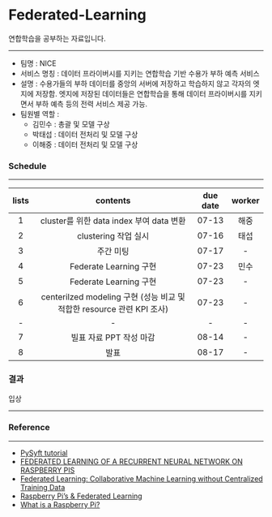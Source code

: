 # Federated-Learning

연합학습을 공부하는 자료입니다.

---

- 팀명 : NICE
- 서비스 명칭 : 데이터 프라이버시를 지키는 연합학습 기반 수용가 부하 예측 서비스
- 설명 : 수용가들의 부하 데이터를 중앙의 서버에 저장하고 학습하지 않고 각자의 엣지에 저장함. 엣지에 저장된 데이터들은 연합학습을 통해 데이터 프라이버시를 지키면서 부하 예측 등의 전력 서비스 제공 가능.
- 팀원별 역할 : 
    - 김민수 : 총괄 및 모델 구상
    - 박태섭 : 데이터 전처리 및 모델 구상
    - 이해중 : 데이터 전처리 및 모델 구상
    
### Schedule
---
|lists|contents|due date|worker|   
|:--:|:--:|:--:|:--:|  
| 1 | cluster를 위한 data index 부여 data 변환 | 07-13 | 해중 |
| 2 | clustering 작업 실시 | 07-16 | 태섭 |  
| 3 | 주간 미팅 | 07-17 | - |
| 4 | Federate Learning 구현 | 07-23 | 민수 |
| 5 | Federate Learning 구현 | 07-23 | - |
| 6 | centerilzed modeling 구현 (성능 비교 및 적합한 resource 관련 KPI 조사) | 07-23 | - |   
| - | - | - | - |   
| 7 | 빌표 자료 PPT 작성 마감 | 08-14 | - |
| 8 | 발표 | 08-17 | - |   


### 결과 

입상

---

### Reference
---
 - [PySyft tutorial](https://github.com/OpenMined/PySyft/tree/dev)
 - [FEDERATED LEARNING OF A RECURRENT NEURAL NETWORK ON RASPBERRY PIS](https://blog.openmined.org/federated-learning-of-a-rnn-on-raspberry-pis/)
 - [Federated Learning: Collaborative Machine Learning without Centralized Training Data](https://ai.googleblog.com/2017/04/federated-learning-collaborative.html)
 - [Raspberry Pi’s & Federated Learning](https://mc.ai/raspberry-pis-federated-learning/)
 - [What is a Raspberry Pi?](https://opensource.com/resources/raspberry-pi)
